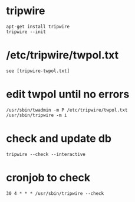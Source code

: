 # tripwire

    apt-get install tripwire
    tripwire --init
    
# /etc/tripwire/twpol.txt

    see [tripwire-twpol.txt]

# edit twpol until no errors

    /usr/sbin/twadmin -m P /etc/tripwire/twpol.txt
    /usr/sbin/tripwire -m i

# check and update db

    tripwire --check --interactive
    
# cronjob to check

    30 4 * * * /usr/sbin/tripwire --check

